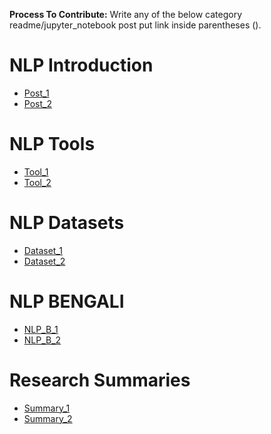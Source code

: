 **Process To Contribute:**
Write any of the below category readme/jupyter_notebook post put link inside parentheses (). 


# NLP Introduction
- [Post_1]()
- [Post_2]()

# NLP Tools
- [Tool_1]()
- [Tool_2]()

# NLP Datasets
- [Dataset_1]()
- [Dataset_2]()

# NLP BENGALI
- [NLP_B_1]()
- [NLP_B_2]()

# Research Summaries
- [Summary_1]()
- [Summary_2]()

